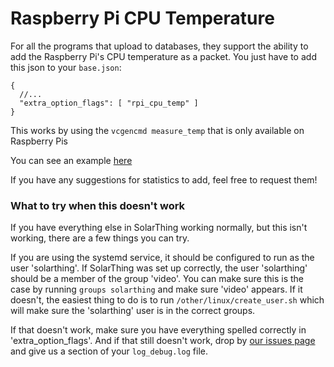 # Raspberry Pi CPU Temperature
For all the programs that upload to databases, they support the ability to add the Raspberry Pi's CPU temperature
as a packet. You just have to add this json to your `base.json`:
```json5
{
  //...
  "extra_option_flags": [ "rpi_cpu_temp" ]
}
```

This works by using the `vcgencmd measure_temp` that is only available on Raspberry Pis

You can see an example [here](../../config_templates/base/mate_template_with_rpi_cpu_temperature.json)

If you have any suggestions for statistics to add, feel free to request them!

### What to try when this doesn't work
If you have everything else in SolarThing working normally, but this isn't working, there are a few things you can try.

If you are using the systemd service, it should be configured to run as the user 'solarthing'. If SolarThing was
set up correctly, the user 'solarthing' should be a member of the group 'video'. You can make sure this is the case by
running `groups solarthing` and make sure 'video' appears. If it doesn't, the easiest thing to do is to run `/other/linux/create_user.sh`
which will make sure the 'solarthing' user is in the correct groups.

If that doesn't work, make sure you have everything spelled correctly in 'extra_option_flags'. And if that still doesn't work,
drop by [our issues page](https://github.com/wildmountainfarms/solarthing/issues) and give us a section of your `log_debug.log` file.
